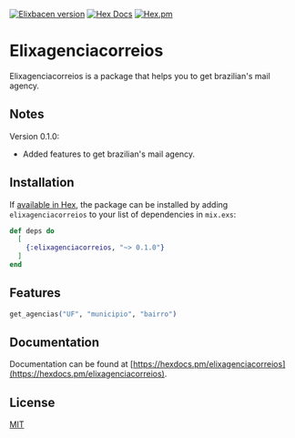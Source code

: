 [![Elixbacen version](https://img.shields.io/hexpm/v/elixbacen.svg)](https://hex.pm/packages/elixagenciacorreios)
[![Hex Docs](https://img.shields.io/badge/hex-docs-lightgreen.svg)](https://hexdocs.pm/elixagenciacorreios/)
[![Hex.pm](https://img.shields.io/hexpm/dt/elixagenciacorreios.svg)](https://hex.pm/packages/)
# Elixagenciacorreios

Elixagenciacorreios is a package that helps you to get brazilian's mail agency.

## Notes
Version 0.1.0:

- Added features to get brazilian's mail agency.

## Installation

If [available in Hex](https://hex.pm/docs/publish), the package can be installed
by adding `elixagenciacorreios` to your list of dependencies in `mix.exs`:

```elixir
def deps do
  [
    {:elixagenciacorreios, "~> 0.1.0"}
  ]
end
```

## Features
```elixir
get_agencias("UF", "municipio", "bairro")
```

## Documentation

Documentation can be found at [https://hexdocs.pm/elixagenciacorreios](https://hexdocs.pm/elixagenciacorreios).

## License
[MIT](https://choosealicense.com/licenses/mit/)

